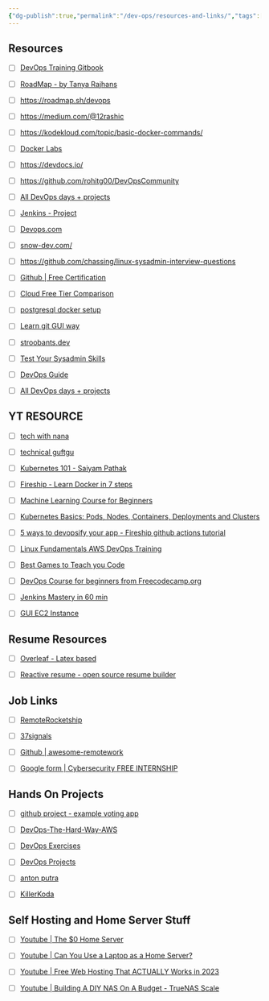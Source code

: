 ```yaml
---
{"dg-publish":true,"permalink":"/dev-ops/resources-and-links/","tags":["DevOps","#Resources_Links"]}
---
```



## Resources

- [ ] [DevOps Training Gitbook](https://tkssharma-devops.gitbook.io/devops-training/)
- [ ] [RoadMap - by Tanya Rajhans](https://whimsical.com/devops-roadmap-by-tanya-rajhans-Gzg5CcLQgAV8oUDbtdMXbk)
- [ ] https://roadmap.sh/devops
- [ ] https://medium.com/@12rashic
- [ ] https://kodekloud.com/topic/basic-docker-commands/
- [ ] [Docker Labs](https://kodekloud.com/topic/labs-basic-docker-commands-beta-3/)
- [ ] https://devdocs.io/
- [ ] https://github.com/rohitg00/DevOpsCommunity
- [ ] [All DevOps days + projects](https://medium.com/@saurabhdahibhate50)
- [ ] [Jenkins - Project](https://medium.com/@rajani103/jenkins-cicd-with-github-integration-c9790cd4d6fb)
- [ ] [Devops.com](https:/devops.com)
- [ ] [snow-dev.com/](https://snow-dev.com/)
- [ ] https://github.com/chassing/linux-sysadmin-interview-questions
- [ ] [Github | Free Certification](https://github.com/cloudcommunity/Free-Certifications)
- [ ] [Cloud Free Tier Comparison](https://github.com/cloudcommunity/Cloud-Free-Tier-Comparison)
- [ ] [postgresql docker setup](https://www.baeldung.com/ops/postgresql-docker-setup)
- [ ] [Learn git GUI way](https://learngitbranching.js.org/)
- [ ] [stroobants.dev](https://stroobants.dev/)
- [ ] [Test Your Sysadmin Skills](https://github.com/trimstray/test-your-sysadmin-skills)
- [ ] [DevOps Guide](https://github.com/Tikam02/DevOps-Guide)
- [ ] [All DevOps days + projects](https://medium.com/@saurabhdahibhate50)


## YT RESOURCE

- [ ] [tech with nana](https://tkssharma-devops.gitbook.io/devops-training/)
- [ ] [technical guftgu](https://www.youtube.com/watch?v=eX3ZimWWHh4&list=PLBGx66SQNZ8aPsFDwb79JrS2KQBTIZo10)
- [ ] [Kubernetes 101 - Saiyam Pathak](https://www.youtube.com/watch?v=PN3VqbZqmD8)
- [ ] [Fireship - Learn Docker in 7 steps](https://www.youtube.com/watch?v=gAkwW2tuIqE)
- [ ] [Machine Learning Course for Beginners](https://www.youtube.com/watch?v=NWONeJKn6kc)
- [ ] [Kubernetes Basics: Pods, Nodes, Containers, Deployments and Clusters](https://www.youtube.com/watch?v=B_X4l4HSgtc)
- [ ] [5 ways to devopsify your app - Fireship github actions tutorial](https://www.youtube.com/watch?v=eB0nUzAI7M8)
- [ ] [Linux Fundamentals AWS DevOps Training](https://www.youtube.com/watch?v=QZv9eQvr15I)
- [ ] [Best Games to Teach you Code](https://www.youtube.com/watch?v=A8SythA_P_U)
- [ ] [DevOps Course for beginners from Freecodecamp.org](https://youtu.be/j5Zsa_eOXeY)
- [ ] [Jenkins Mastery in 60 min](https://www.youtube.com/watch?v=GnlJfu1vfGE)
- [ ] [GUI EC2 Instance](https://www.youtube.com/watch?v=foCG_mH8bxk)


## Resume Resources

- [ ] [Overleaf - Latex based](https://www.overleaf.com/)
- [ ] [Reactive resume - open source resume builder](https://rxresu.me/)


## Job Links

- [ ] [RemoteRocketship](https://www.remoterocketship.com/)
- [ ] [37signals](https://37signals.com/)
- [ ] [Github | awesome-remotework](https://github.com/hugo53/awesome-RemoteWork)
- [ ] [Google form | Cybersecurity FREE INTERNSHIP](https://docs.google.com/forms/d/e/1FAIpQLSdddr_JaCY6zRFfm2dVMDm2tFmW1q3l-Oo5S2zoNeUKDV_CRw/viewform)


## Hands On Projects

- [ ] [github project - example voting app](https://github.com/dockersamples/example-voting-app)
- [ ] [DevOps-The-Hard-Way-AWS](https://github.com/AdminTurnedDevOps/DevOps-The-Hard-Way-AWS)
- [ ] [DevOps Exercises](https://github.com/bregman-arie/devops-exercises)
- [ ] [DevOps Projects](https://github.com/Abhinav-26/DevOps-Projects)
- [ ] [anton putra](https://github.com/antonputra/tutorials/blob/main/docs/contents.md)
- [ ] [KillerKoda](https://killerkoda.com)


## Self Hosting and Home Server Stuff

- [ ] [Youtube | The $0 Home Server](https://www.youtube.com/watch?v=IuRWqzfX1ik)
- [ ] [Youtube | Can You Use a Laptop as a Home Server?](https://www.youtube.com/watch?v=zzRo0unYOeE)
- [ ] [Youtube | Free Web Hosting That ACTUALLY Works in 2023](https://www.youtube.com/watch?v=rrHrcRMRTtQ)
- [ ] [Youtube | Building A DIY NAS On A Budget - TrueNAS Scale](https://www.youtube.com/watch?v=jf_5FaVFnrU)




